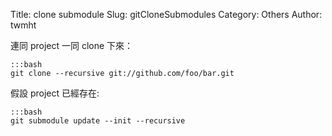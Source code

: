 Title: clone submodule
Slug: gitCloneSubmodules
Category: Others
Author: twmht

連同 project 一同 clone 下來：

    :::bash
    git clone --recursive git://github.com/foo/bar.git

假設 project 已經存在:

    :::bash
    git submodule update --init --recursive


